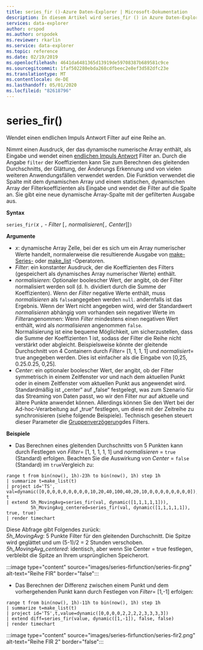 ```yaml
---
title: series_fir ()-Azure Daten-Explorer | Microsoft-Dokumentation
description: In diesem Artikel wird series_fir () in Azure Daten-Explorer beschrieben.
services: data-explorer
author: orspod
ms.author: orspodek
ms.reviewer: rkarlin
ms.service: data-explorer
ms.topic: reference
ms.date: 02/19/2019
ms.openlocfilehash: 4641da6481365d13919de59708387b689581c9ce
ms.sourcegitcommit: 1faf502280ebda268cdfbeec2e8ef3d582dfc23e
ms.translationtype: MT
ms.contentlocale: de-DE
ms.lasthandoff: 05/01/2020
ms.locfileid: "82618796"
---
```

# <a name="series_fir"></a>series_fir()

Wendet einen endlichen Impuls Antwort Filter auf eine Reihe an.  

Nimmt einen Ausdruck, der das dynamische numerische Array enthält, als Eingabe und wendet einen [endlichen Impuls Antwort](https://en.wikipedia.org/wiki/Finite_impulse_response) Filter an. Durch die Angabe `filter` der Koeffizienten kann Sie zum Berechnen des gleitenden Durchschnitts, der Glättung, der Änderungs Erkennung und von vielen weiteren Anwendungsfällen verwendet werden. Die Funktion verwendet die Spalte mit dem dynamischen Array und einem statischen, dynamischen Array der Filterkoeffizienten als Eingabe und wendet die Filter auf die Spalte an. Sie gibt eine neue dynamische Array-Spalte mit der gefilterten Ausgabe aus.  

**Syntax**

`series_fir(`*x* `,` - *Filter* [`,` *normalisieren*[`,` *Center*]]`)`

**Argumente**

* *x*: dynamische Array Zelle, bei der es sich um ein Array numerischer Werte handelt, normalerweise die resultierende Ausgabe von [make-Series-](make-seriesoperator.md) oder [make_list](makelist-aggfunction.md) -Operatoren.
* *Filter*: ein konstanter Ausdruck, der die Koeffizienten des Filters (gespeichert als dynamisches Array numerischer Werte) enthält.
* *normalisieren*: Optionaler boolescher Wert, der angibt, ob der Filter normalisiert werden soll (d. h. dividiert durch die Summe der Koeffizienten). Wenn der *Filter* negative Werte enthält, muss *normalisieren* als `false`angegeben werden `null`. andernfalls ist das Ergebnis. Wenn der Wert nicht angegeben wird, wird der Standardwert *normalisieren* abhängig vom vorhanden sein negativer Werte im *Filter*angenommen: Wenn *Filter* mindestens einen negativen Wert enthält, wird als *normalisieren* angenommen `false`.  
Normalisierung ist eine bequeme Möglichkeit, um sicherzustellen, dass die Summe der Koeffizienten 1 ist, sodass der Filter die Reihe nicht verstärkt oder abgleicht. Beispielsweise könnte der gleitende Durchschnitt von 4 Containern durch *Filter*= [1, 1, 1, 1] und *normalisiert*= true angegeben werden. Dies ist einfacher als die Eingabe von [0,25, 0.25.0.25, 0,25].
* *Center*: ein optionaler boolescher Wert, der angibt, ob der Filter symmetrisch in einem Zeitfenster vor und nach dem aktuellen Punkt oder in einem Zeitfenster vom aktuellen Punkt aus angewendet wird. Standardmäßig ist „center“ auf „false“ festgelegt, was zum Szenario für das Streaming von Daten passt, wo wir den Filter nur auf aktuelle und ältere Punkte anwendet können. Allerdings können Sie den Wert bei der Ad-hoc-Verarbeitung auf „true“ festlegen, um diese mit der Zeitreihe zu synchronisieren (siehe folgende Beispiele). Technisch gesehen steuert dieser Parameter die [Gruppenverzögerung](https://en.wikipedia.org/wiki/Group_delay_and_phase_delay)des Filters.

**Beispiele**

* Das Berechnen eines gleitenden Durchschnitts von 5 Punkten kann durch Festlegen von *Filter*= [1, 1, 1, 1, 1] und *normalisieren* = `true` (Standard) erfolgen. Beachten Sie die Auswirkung von *Center* = `false` (Standard) im `true`Vergleich zu:

```kusto
range t from bin(now(), 1h)-23h to bin(now(), 1h) step 1h
| summarize t=make_list(t)
| project id='TS', val=dynamic([0,0,0,0,0,0,0,0,0,10,20,40,100,40,20,10,0,0,0,0,0,0,0,0]), t
| extend 5h_MovingAvg=series_fir(val, dynamic([1,1,1,1,1])),
         5h_MovingAvg_centered=series_fir(val, dynamic([1,1,1,1,1]), true, true)
| render timechart
```

Diese Abfrage gibt Folgendes zurück:  
*5h_MovingAvg*: 5 Punkte Filter für den gleitenden Durchschnitt. Die Spitze wird geglättet und um (5-1)/2 = 2 Stunden verschoben.  
*5h_MovingAvg_centered*: identisch, aber wenn Sie Center = true festlegen, verbleibt die Spitze an Ihrem ursprünglichen Speicherort.

:::image type="content" source="images/series-firfunction/series-fir.png" alt-text="Reihe FIR" border="false":::

* Das Berechnen der Differenz zwischen einem Punkt und dem vorhergehenden Punkt kann durch Festlegen von *Filter*= [1,-1] erfolgen:

```kusto
range t from bin(now(), 1h)-11h to bin(now(), 1h) step 1h
| summarize t=make_list(t)
| project id='TS',t,value=dynamic([0,0,0,0,2,2,2,2,3,3,3,3])
| extend diff=series_fir(value, dynamic([1,-1]), false, false)
| render timechart
```

:::image type="content" source="images/series-firfunction/series-fir2.png" alt-text="Reihe FIR 2" border="false":::
